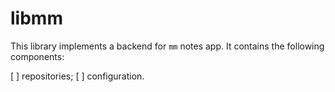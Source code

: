 # libmm

This library implements a backend for `mm` notes app. It contains the
following components:

[ ] repositories;
[ ] configuration.
